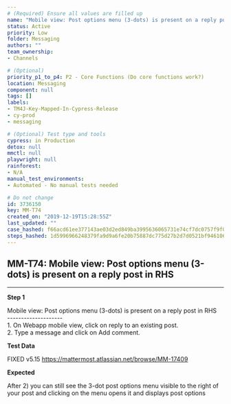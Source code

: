 ```yaml
---
# (Required) Ensure all values are filled up
name: "Mobile view: Post options menu (3-dots) is present on a reply post in RHS"
status: Active
priority: Low
folder: Messaging
authors: ""
team_ownership: 
- Channels

# (Optional)
priority_p1_to_p4: P2 - Core Functions (Do core functions work?)
location: Messaging
component: null
tags: []
labels: 
- TM4J-Key-Mapped-In-Cypress-Release
- cy-prod
- messaging

# (Optional) Test type and tools
cypress: in Production
detox: null
mmctl: null
playwright: null
rainforest: 
- N/A
manual_test_environments: 
- Automated - No manual tests needed

# Do not change
id: 3736150
key: MM-T74
created_on: "2019-12-19T15:28:55Z"
last_updated: ""
case_hashed: f66acd61ee377143ae03d2ed849ba3995636065731e74cf7dc0757f9f09c537273ee2ea6d2896ec3532ecaf1fa12d397
steps_hashed: 1d5996966248379fa9d9a6fe20b75887dc775d27b2d7d0521bf94610652a4853fb97f953369741a12fc04090437211d7
---
```


<!-- (Auto-generated) Based on frontmatter's "key" and "name" -->

## MM-T74: Mobile view: Post options menu (3-dots) is present on a reply post in RHS

---

**Step 1**

Mobile view: Post options menu (3-dots) is present on a reply post in RHS\
\--------------------\
1\. On Webapp mobile view, click on reply to an existing post.\
2\. Type a message and click on Add comment.

**Test Data**

FIXED v5.15 <https://mattermost.atlassian.net/browse/MM-17409>

**Expected**

After 2) you can still see the 3-dot post options menu visible to the right of your post and clicking on the menu opens it and displays post options
